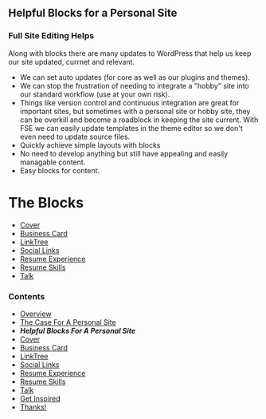 ## Helpful Blocks for a Personal Site

### Full Site Editing Helps
Along with blocks there are many updates to WordPress that help us keep our site updated, currnet and relevant.
- We can set auto updates (for core as well as our plugins and themes).
- We can stop the frustration of needing to integrate a "hobby" site into our standard workflow (use at your own risk).
 - Things like version control and continuous integration are great for important sites, but sometimes with a personal site or hobby site, they can be overkill and become a roadblock in keeping the site current. With FSE we can easily update templates in the theme editor so we don't even need to update source files.
- Quickly achieve simple layouts with blocks
- No need to develop anything but still have appealing and easily managable content.
- Easy blocks for content.

# The Blocks
- [Cover](cover.md)
- [Business Card](business-card.md)
- [LinkTree](linktree-block.md)
- [Social Links](social-links.md)
- [Resume Experience](resume-experience.md)
- [Resume Skills](resume-skills.md)
- [Talk](talk.md)

### Contents
- [Overview](overview.md)
- [The Case For A Personal Site](case-for-personal-site.md)
- ***Helpful Blocks For A Personal Site***
 - [Cover](cover.md)
 - [Business Card](business-card.md)
 - [LinkTree](linktree-block.md)
 - [Social Links](social-links.md)
 - [Resume Experience](resume-experience.md)
 - [Resume Skills](resume-skills.md)
 - [Talk](talk.md)
- [Get Inspired](insipration.md)
- [Thanks!](thanks.md)